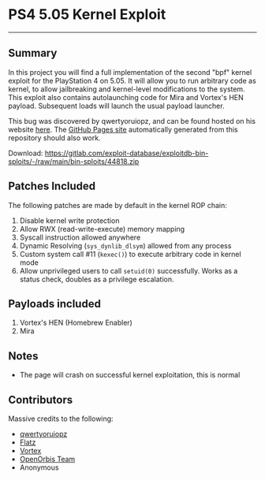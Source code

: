 # PS4 5.05 Kernel Exploit
---
## Summary
In this project you will find a full implementation of the second "bpf" kernel exploit for the PlayStation 4 on 5.05. It will allow you to run arbitrary code as kernel, to allow jailbreaking and kernel-level modifications to the system. This exploit also contains autolaunching code for Mira and Vortex's HEN payload. Subsequent loads will launch the usual payload launcher.

This bug was discovered by qwertyoruiopz, and can be found hosted on his website [here](http://crack.bargains/505k/). The [GitHub Pages site](https://cryptogenic.github.io/PS4-5.05-Kernel-Exploit/) automatically generated from this repository should also work.

Download: https://gitlab.com/exploit-database/exploitdb-bin-sploits/-/raw/main/bin-sploits/44818.zip

## Patches Included
The following patches are made by default in the kernel ROP chain:
1) Disable kernel write protection
2) Allow RWX (read-write-execute) memory mapping
3) Syscall instruction allowed anywhere
4) Dynamic Resolving (`sys_dynlib_dlsym`) allowed from any process
4) Custom system call #11 (`kexec()`) to execute arbitrary code in kernel mode
5) Allow unprivileged users to call `setuid(0)` successfully. Works as a status check, doubles as a privilege escalation.

## Payloads included
1) Vortex's HEN (Homebrew Enabler)
2) Mira

## Notes
- The page will crash on successful kernel exploitation, this is normal


## Contributors
Massive credits to the following:

- [qwertyoruiopz](https://twitter.com/qwertyoruiopz)
- [Flatz](https://twitter.com/flat_z)
- [Vortex](https://github.com/xvortex)
- [OpenOrbis Team](https://github.com/OpenOrbis/)
- Anonymous